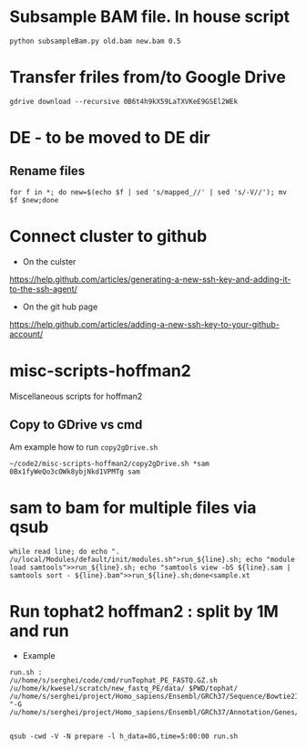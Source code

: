 

# Subsample BAM file. In house script

```
python subsampleBam.py old.bam new.bam 0.5
```

# Transfer friles from/to Google Drive
```
gdrive download --recursive 0B6t4h9kX59LaTXVKeE9GSEl2WEk
```

# DE - to be moved to DE dir

## Rename files
```
for f in *; do new=$(echo $f | sed 's/mapped_//' | sed 's/-V//'); mv $f $new;done
```



# Connect cluster to github

- On the culster 

https://help.github.com/articles/generating-a-new-ssh-key-and-adding-it-to-the-ssh-agent/

- On the git hub page

https://help.github.com/articles/adding-a-new-ssh-key-to-your-github-account/



# misc-scripts-hoffman2
Miscellaneous scripts for hoffman2

## Copy to GDrive vs cmd
Am example how to run `copy2gDrive.sh`

```
~/code2/misc-scripts-hoffman2/copy2gDrive.sh *sam 0Bx1fyWeQo3cOWk8ybjNkd1VPMTg sam
```

# sam to bam for multiple files via qsub

```
while read line; do echo ". /u/local/Modules/default/init/modules.sh">run_${line}.sh; echo "module load samtools">>run_${line}.sh; echo "samtools view -bS ${line}.sam | samtools sort - ${line}.bam">>run_${line}.sh;done<sample.xt 
```

# Run tophat2 hoffman2 : split by 1M and run 

- Example
```
run.sh :
/u/home/s/serghei/code/cmd/runTophat_PE_FASTQ.GZ.sh  /u/home/k/kwesel/scratch/new_fastq_PE/data/ $PWD/tophat/ /u/home/s/serghei/project/Homo_sapiens/Ensembl/GRCh37/Sequence/Bowtie2Index/genome "-G /u/home/s/serghei/project/Homo_sapiens/Ensembl/GRCh37/Annotation/Genes/genes.gtf"


qsub -cwd -V -N prepare -l h_data=8G,time=5:00:00 run.sh 
```
